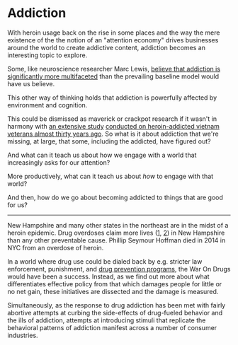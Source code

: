 # Addiction

With heroin usage back on the rise in some places and the way
the mere existence of the the notion of an "attention economy" drives
businesses around the world to create addictive content,
addiction becomes an interesting topic to explore.

Some, like neuroscience researcher Marc Lewis,
[believe that addiction is significantly more multifaceted](http://www.theguardian.com/culture/2015/aug/30/marc-lewis-the-neuroscientist-who-believes-addiction-is-not-a-disease)
than the prevailing baseline model would have us believe.

This other way of thinking holds that addiction is powerfully affected by environment and cognition.

This could be dismissed as maverick or crackpot research
if it wasn't in harmony with [an extensive study](http://www.npr.org/sections/health-shots/2012/01/02/144431794/what-vietnam-taught-us-about-breaking-bad-habits) [conducted on
heroin-addicted vietnam veterans almost thirty years ago](http://onlinelibrary.wiley.com/doi/10.1111/j.1521-0391.2010.00046.x/abstract).
So what is it about addiction that we're missing, at large,
that some, including the addicted, have figured out?

And what can it teach us about how we engage with a world that
increasingly asks for our attention?

More productively, what can it teach us about _how_ to engage with that world?

And then, how do we go about becoming addicted to things that are good for us?

---

New Hampshire and many other states in the northeast are in the midst of a heroin epidemic.
Drug overdoses claim more lives ([1](https://guinta.house.gov/media-center/press-releases/reps-guinta-and-kuster-lead-bipartisan-task-force-combat-heroin-epidemic), [2](https://guinta.house.gov/media-center/press-releases/reps-kuster-and-guinta-introduce-stop-abuse-act-address-heroin-epidemic)) in New Hampshire than any other preventable cause.
Phillip Seymour Hoffman died in 2014 in NYC from an overdose of heroin.

In a world where drug use could be dialed back by e.g. stricter law enforcement,
punishment, and [drug prevention programs](http://priceonomics.com/dare-the-anti-drug-program-that-never-actually/), the War On Drugs would have been
a success. Instead, as we find out more about what differentiates effective policy
from that which damages people for little or no net gain,
these initiatives are dissected and the damage is measured.

Simultaneously, as the response to drug addiction has been met with fairly abortive attempts
at curbing the side-effects of drug-fueled behavior and the ills of addiction,
attempts at introducing stimuli that replicate the behavioral patterns of addiction manifest
across a number of consumer industries.
